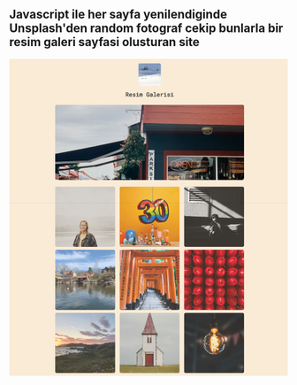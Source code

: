 ## Javascript ile her sayfa yenilendiginde Unsplash'den random fotograf cekip bunlarla bir resim galeri sayfasi olusturan site

![site image](/image/hafta2.jpeg)
